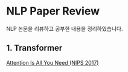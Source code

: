 # NLP Paper Review
NLP 논문을 리뷰하고 공부한 내용을 정리하였습니다.
## 1. Transformer
[Attention Is All You Need (NIPS 2017)](https://github.com/hngyb/NLP-Paper-Review/tree/master/Transformer)
